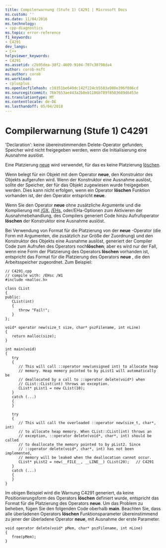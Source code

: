 ```yaml
---
title: Compilerwarnung (Stufe 1) C4291 | Microsoft Docs
ms.custom: ''
ms.date: 11/04/2016
ms.technology:
- cpp-diagnostics
ms.topic: error-reference
f1_keywords:
- C4291
dev_langs:
- C++
helpviewer_keywords:
- C4291
ms.assetid: c2b95dea-38f2-4609-9104-707c30798da4
author: corob-msft
ms.author: corob
ms.workload:
- cplusplus
ms.openlocfilehash: c10351be640dc142f224cb5583a980e396f086cd
ms.sourcegitcommit: 76b7653ae443a2b8eb1186b789f8503609d6453e
ms.translationtype: MT
ms.contentlocale: de-DE
ms.lasthandoff: 05/04/2018
---
```

# <a name="compiler-warning-level-1-c4291"></a>Compilerwarnung (Stufe 1) C4291
'Declaration': keine übereinstimmenden Delete-Operator gefunden; Speicher wird nicht freigegeben werden, wenn die Initialisierung eine Ausnahme auslöst.  
  
 Eine Platzierung [neue](../../cpp/new-operator-cpp.md) wird verwendet, für das es keine Platzierung [löschen](../../cpp/delete-operator-cpp.md).  
  
 Wenn belegt für ein Objekt mit dem Operator **neue**, den Konstruktor des Objekts aufgerufen wird. Wenn der Konstruktor eine Ausnahme auslöst, sollte der Speicher, der für das Objekt zugewiesen wurde freigegeben werden. Dies kann nicht erfolgen, wenn ein Operator **löschen** Funktion vorhanden ist, der den Operator entspricht **neue**.  
  
 Wenn Sie den Operator **neue** ohne zusätzliche Argumente und die Kompilierung mit [/GX](../../build/reference/gx-enable-exception-handling.md), [/EHs](../../build/reference/eh-exception-handling-model.md), oder/EHa-Optionen zum Aktivieren der Ausnahmebehandlung, des Compilers generiert Code hinzu Aufrufoperator **löschen** der Konstruktor eine Ausnahme auslöst.  
  
 Bei Verwendung von Format für die Platzierung von der **neue** -Operator (die Form mit Argumenten, die zusätzlich zur Größe der Zuordnung) und den Konstruktor des Objekts eine Ausnahme auslöst, generiert der Compiler Code zum Aufrufen des Operators noch**löschen**; aber es wird nur der Fall, wenn eine Form der Platzierung des Operators **löschen** vorhanden ist, entspricht das Format für die Platzierung des Operators **neue** , die den Arbeitsspeicher zugeordnet. Zum Beispiel:  
  
```  
// C4291.cpp  
// compile with: /EHsc /W1  
#include <malloc.h>  
  
class CList  
{  
public:  
   CList(int)  
   {  
      throw "Fail!";  
   }  
};  
  
void* operator new(size_t size, char* pszFilename, int nLine)  
{  
   return malloc(size);  
}  
  
int main(void)  
{  
   try  
   {  
      // This will call ::operator new(unsigned int) to allocate heap  
      // memory. Heap memory pointed to by pList1 will automatically be  
      // deallocated by a call to ::operator delete(void*) when  
      // CList::CList(int) throws an exception.  
      CList* pList1 = new CList(10);  
   }  
   catch (...)  
   {  
   }  
  
   try  
   {  
      // This will call the overloaded ::operator new(size_t, char*, int)  
      // to allocate heap memory. When CList::CList(int) throws an  
      // exception, ::operator delete(void*, char*, int) should be called  
      // to deallocate the memory pointed to by pList2. Since  
      // ::operator delete(void*, char*, int) has not been implemented,  
      // memory will be leaked when the deallocation cannot occur.  
      CList* pList2 = new(__FILE__, __LINE__) CList(20);   // C4291  
   }  
   catch (...)  
   {  
   }  
}  
```  
  
 Im obigen Beispiel wird die Warnung C4291 generiert, da keine Positionierungsform des Operators **löschen** definiert wurde, entspricht das Format für die Platzierung des Operators **neue**. Um das Problem zu beheben, fügen Sie den folgenden Code oberhalb **main**. Beachten Sie, dass alle überladenen Operators **löschen** Funktionsparameter übereinstimmend zu jener der überladene Operator **neue**, mit Ausnahme der erste Parameter.  
  
```  
void operator delete(void* pMem, char* pszFilename, int nLine)  
{  
   free(pMem);  
}  
```